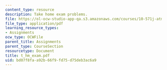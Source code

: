 ```yaml
---
content_type: resource
description: Take home exam problems.
file: https://ol-ocw-studio-app-qa.s3.amazonaws.com/courses/10-571j-atmospheric-physics-and-chemistry-spring-2006/bd07f8faa92b66f9fd75d75deb3ac6a9_t_hm_exam.pdf
file_type: application/pdf
learning_resource_types:
- Assignments
ocw_type: OCWFile
parent_title: Assignments
parent_type: CourseSection
resourcetype: Document
title: t_hm_exam.pdf
uid: bd07f8fa-a92b-66f9-fd75-d75deb3ac6a9
---
```

